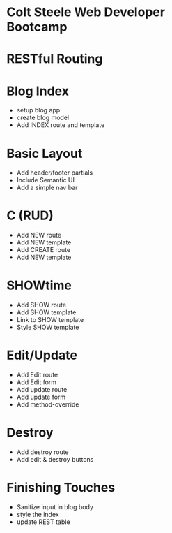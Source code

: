 # Colt Steele Web Developer Bootcamp
# RESTful Routing

# Blog Index
* setup blog app
* create blog model
* Add INDEX route and template

# Basic Layout
* Add header/footer partials
* Include Semantic UI
* Add a simple nav bar

# C (RUD)
* Add NEW route
* Add NEW template
* Add CREATE route
* Add NEW template

# SHOWtime
* Add SHOW route
* Add SHOW template
* Link to SHOW template
* Style SHOW template


# Edit/Update
* Add Edit route
* Add Edit form
* Add update route
* Add update form
* Add method-override

# Destroy
* Add destroy route
* Add edit & destroy buttons

# Finishing Touches
* Sanitize input in blog body
* style the index
* update REST table
